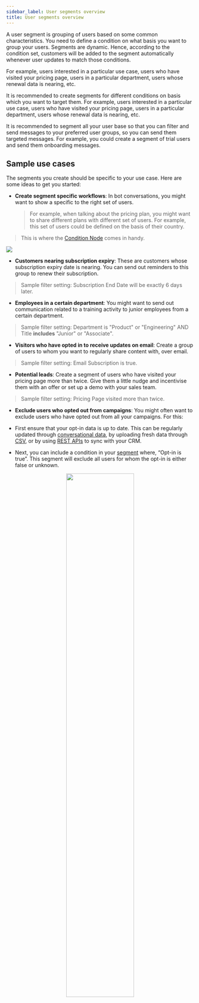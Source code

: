 ```yaml
---
sidebar_label: User segments overview
title: User segments overview
---
```


A user segment is grouping of users based on some common characteristics. You need to define a condition on what basis you want to group your users. Segments are dynamic. Hence, according to the condition set, customers will be added to the segment automatically whenever user updates to match those conditions.


For example, users interested in a particular use case, users who have visited your pricing page, users in a particular department, users whose renewal data is nearing, etc.

It is recommended to create segments for different conditions on basis which you want to target them. For example, users interested in a particular use case, users who have visited your pricing page, users in a particular department, users whose renewal data is nearing, etc.

It is recommended to segment all your user base so that you can filter and send messages to your preferred user  groups, so you can send them targeted messages. For example, you could create a segment of trial users and send them onboarding messages.


## Sample use cases

The segments you create should be specific to your use case. Here are some ideas to get you started:

- **Create segment specific workflows**: In bot conversations, you might want to show a specific to the right set of users.

   > For example, when talking about the pricing plan, you might want to share different plans with different set of users. For example, this set of users could be defined on the basis of their country.
> 
   > This is where the [Condition Node](https://docs.yellow.ai/docs/platform_concepts/studio/build/nodes/logic-nodes#1-if--condition) comes in handy.

   ![](https://i.imgur.com/h75l167.png)
 
-  **Customers nearing subscription expiry**: These are customers whose subscription expiry date is nearing. You can send out reminders to this group to renew their subscription. 
> Sample filter setting:  Subscription End Date will be exactly 6 days later.

  
-  **Employees in a certain department**: You might want to send out communication related to a training activity to junior employees from a certain department. 
> Sample filter setting: Department is "Product" or "Engineering" AND Title **includes** "Junior" or "Associate".

-  **Visitors who have opted in to receive updates on email**: Create a group of users to whom you want to regularly share content with, over email. 
> Sample filter setting: Email Subscription is true.

-  **Potential leads**: Create a segment of users who have visited your pricing page more than twice. Give them a little nudge and incentivise them with an offer or set up a demo with your sales team. 
> Sample filter setting: Pricing Page visited more than twice.

- **Exclude users who opted out from campaigns**: You might often want to exclude users who have opted out from all your campaigns. For this:

-   First ensure that your opt-in data is up to date. This can be regularly updated through  [conversational data](/docs/platform_concepts/engagement/cdp/user_data/conv_in_builder), by uploading fresh data through  [CSV](https://docs.yellow.ai/docs/platform_concepts/engagement/cdp/user_data/import_users), or by using  [REST APIs](/docs/platform_concepts/engagement/cdp/enriching_user_profiles/send_user_data_event_rest_api)  to sync with your CRM.
-   Next, you can include a condition in your  [segment](/docs/platform_concepts/engagement/cdp/user_data_segments/segments_overview)  where, “Opt-in is true”. This segment will exclude all users for whom the opt-in is either false or unknown.

<center><img src="https://i.imgur.com/xr4X98S.png" width="60%"/></center>